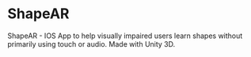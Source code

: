 # ShapeAR
 ShapeAR - IOS App to help visually impaired users learn shapes without primarily using touch or audio. 
 Made with Unity 3D.

